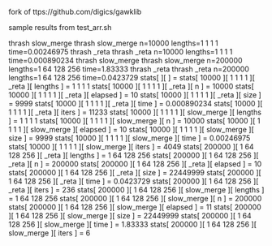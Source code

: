 
fork of ttps://github.com/digics/gawklib


sample results from test_arr.sh



thrash slow_merge
thrash slow_merge n=10000 lengths=1 1 1 1 time=0.00246975
thrash _reta
thrash _reta n=10000 lengths=1 1 1 1 time=0.000890234
thrash slow_merge
thrash slow_merge n=200000 lengths=1 64 128 256 time=1.83333
thrash _reta
thrash _reta n=200000 lengths=1 64 128 256 time=0.0423729
stats[  ][  ] =
stats[ 10000 ][ 1 1 1 1 ][ _reta ][ lengths ] = 1 1 1 1
stats[ 10000 ][ 1 1 1 1 ][ _reta ][ n ] = 10000
stats[ 10000 ][ 1 1 1 1 ][ _reta ][ elapsed ] = 10
stats[ 10000 ][ 1 1 1 1 ][ _reta ][ size ] = 9999
stats[ 10000 ][ 1 1 1 1 ][ _reta ][ time ] = 0.000890234
stats[ 10000 ][ 1 1 1 1 ][ _reta ][ iters ] = 11233
stats[ 10000 ][ 1 1 1 1 ][ slow_merge ][ lengths ] = 1 1 1 1
stats[ 10000 ][ 1 1 1 1 ][ slow_merge ][ n ] = 10000
stats[ 10000 ][ 1 1 1 1 ][ slow_merge ][ elapsed ] = 10
stats[ 10000 ][ 1 1 1 1 ][ slow_merge ][ size ] = 9999
stats[ 10000 ][ 1 1 1 1 ][ slow_merge ][ time ] = 0.00246975
stats[ 10000 ][ 1 1 1 1 ][ slow_merge ][ iters ] = 4049
stats[ 200000 ][ 1 64 128 256 ][ _reta ][ lengths ] = 1 64 128 256
stats[ 200000 ][ 1 64 128 256 ][ _reta ][ n ] = 200000
stats[ 200000 ][ 1 64 128 256 ][ _reta ][ elapsed ] = 10
stats[ 200000 ][ 1 64 128 256 ][ _reta ][ size ] = 22449999
stats[ 200000 ][ 1 64 128 256 ][ _reta ][ time ] = 0.0423729
stats[ 200000 ][ 1 64 128 256 ][ _reta ][ iters ] = 236
stats[ 200000 ][ 1 64 128 256 ][ slow_merge ][ lengths ] = 1 64 128 256
stats[ 200000 ][ 1 64 128 256 ][ slow_merge ][ n ] = 200000
stats[ 200000 ][ 1 64 128 256 ][ slow_merge ][ elapsed ] = 11
stats[ 200000 ][ 1 64 128 256 ][ slow_merge ][ size ] = 22449999
stats[ 200000 ][ 1 64 128 256 ][ slow_merge ][ time ] = 1.83333
stats[ 200000 ][ 1 64 128 256 ][ slow_merge ][ iters ] = 6

